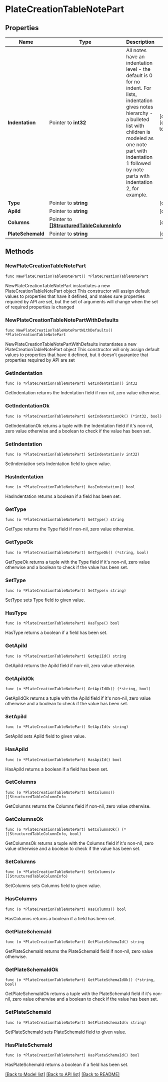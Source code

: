 # PlateCreationTableNotePart

## Properties

Name | Type | Description | Notes
------------ | ------------- | ------------- | -------------
**Indentation** | Pointer to **int32** | All notes have an indentation level - the default is 0 for no indent. For lists, indentation gives notes hierarchy - a bulleted list with children is modeled as one note part with indentation 1 followed by note parts with indentation 2, for example. | [optional] [default to 0]
**Type** | Pointer to **string** |  | [optional] 
**ApiId** | Pointer to **string** |  | [optional] 
**Columns** | Pointer to [**[]StructuredTableColumnInfo**](StructuredTableColumnInfo.md) |  | [optional] 
**PlateSchemaId** | Pointer to **string** |  | [optional] 

## Methods

### NewPlateCreationTableNotePart

`func NewPlateCreationTableNotePart() *PlateCreationTableNotePart`

NewPlateCreationTableNotePart instantiates a new PlateCreationTableNotePart object
This constructor will assign default values to properties that have it defined,
and makes sure properties required by API are set, but the set of arguments
will change when the set of required properties is changed

### NewPlateCreationTableNotePartWithDefaults

`func NewPlateCreationTableNotePartWithDefaults() *PlateCreationTableNotePart`

NewPlateCreationTableNotePartWithDefaults instantiates a new PlateCreationTableNotePart object
This constructor will only assign default values to properties that have it defined,
but it doesn't guarantee that properties required by API are set

### GetIndentation

`func (o *PlateCreationTableNotePart) GetIndentation() int32`

GetIndentation returns the Indentation field if non-nil, zero value otherwise.

### GetIndentationOk

`func (o *PlateCreationTableNotePart) GetIndentationOk() (*int32, bool)`

GetIndentationOk returns a tuple with the Indentation field if it's non-nil, zero value otherwise
and a boolean to check if the value has been set.

### SetIndentation

`func (o *PlateCreationTableNotePart) SetIndentation(v int32)`

SetIndentation sets Indentation field to given value.

### HasIndentation

`func (o *PlateCreationTableNotePart) HasIndentation() bool`

HasIndentation returns a boolean if a field has been set.

### GetType

`func (o *PlateCreationTableNotePart) GetType() string`

GetType returns the Type field if non-nil, zero value otherwise.

### GetTypeOk

`func (o *PlateCreationTableNotePart) GetTypeOk() (*string, bool)`

GetTypeOk returns a tuple with the Type field if it's non-nil, zero value otherwise
and a boolean to check if the value has been set.

### SetType

`func (o *PlateCreationTableNotePart) SetType(v string)`

SetType sets Type field to given value.

### HasType

`func (o *PlateCreationTableNotePart) HasType() bool`

HasType returns a boolean if a field has been set.

### GetApiId

`func (o *PlateCreationTableNotePart) GetApiId() string`

GetApiId returns the ApiId field if non-nil, zero value otherwise.

### GetApiIdOk

`func (o *PlateCreationTableNotePart) GetApiIdOk() (*string, bool)`

GetApiIdOk returns a tuple with the ApiId field if it's non-nil, zero value otherwise
and a boolean to check if the value has been set.

### SetApiId

`func (o *PlateCreationTableNotePart) SetApiId(v string)`

SetApiId sets ApiId field to given value.

### HasApiId

`func (o *PlateCreationTableNotePart) HasApiId() bool`

HasApiId returns a boolean if a field has been set.

### GetColumns

`func (o *PlateCreationTableNotePart) GetColumns() []StructuredTableColumnInfo`

GetColumns returns the Columns field if non-nil, zero value otherwise.

### GetColumnsOk

`func (o *PlateCreationTableNotePart) GetColumnsOk() (*[]StructuredTableColumnInfo, bool)`

GetColumnsOk returns a tuple with the Columns field if it's non-nil, zero value otherwise
and a boolean to check if the value has been set.

### SetColumns

`func (o *PlateCreationTableNotePart) SetColumns(v []StructuredTableColumnInfo)`

SetColumns sets Columns field to given value.

### HasColumns

`func (o *PlateCreationTableNotePart) HasColumns() bool`

HasColumns returns a boolean if a field has been set.

### GetPlateSchemaId

`func (o *PlateCreationTableNotePart) GetPlateSchemaId() string`

GetPlateSchemaId returns the PlateSchemaId field if non-nil, zero value otherwise.

### GetPlateSchemaIdOk

`func (o *PlateCreationTableNotePart) GetPlateSchemaIdOk() (*string, bool)`

GetPlateSchemaIdOk returns a tuple with the PlateSchemaId field if it's non-nil, zero value otherwise
and a boolean to check if the value has been set.

### SetPlateSchemaId

`func (o *PlateCreationTableNotePart) SetPlateSchemaId(v string)`

SetPlateSchemaId sets PlateSchemaId field to given value.

### HasPlateSchemaId

`func (o *PlateCreationTableNotePart) HasPlateSchemaId() bool`

HasPlateSchemaId returns a boolean if a field has been set.


[[Back to Model list]](../README.md#documentation-for-models) [[Back to API list]](../README.md#documentation-for-api-endpoints) [[Back to README]](../README.md)


